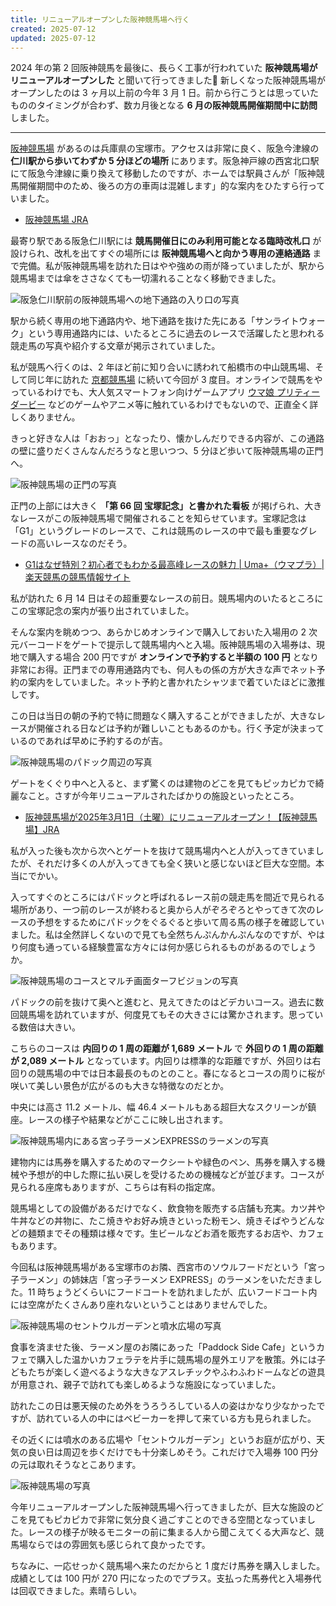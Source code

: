 ```yaml
---
title: リニューアルオープンした阪神競馬場へ行く
created: 2025-07-12
updated: 2025-07-12
---
```


2024 年の第 2 回阪神競馬を最後に、長らく工事が行われていた **阪神競馬場がリニューアルオープンした** と聞いて行ってきました🏇 新しくなった阪神競馬場がオープンしたのは 3 ヶ月以上前の今年 3 月 1 日。前から行こうとは思っていたもののタイミングが合わず、数カ月後となる **6 月の阪神競馬開催期間中に訪問** しました。

---

[阪神競馬場](https://www.jra.go.jp/facilities/race/hanshin/index.html) があるのは兵庫県の宝塚市。アクセスは非常に良く、阪急今津線の **仁川駅から歩いてわずか 5 分ほどの場所** にあります。阪急神戸線の西宮北口駅にて阪急今津線に乗り換えて移動したのですが、ホームでは駅員さんが「阪神競馬開催期間中のため、後ろの方の車両は混雑します」的な案内をひたすら行っていました。

- [阪神競馬場 JRA](https://www.jra.go.jp/facilities/race/hanshin/index.html)

最寄り駅である阪急仁川駅には **競馬開催日にのみ利用可能となる臨時改札口** が設けられ、改札を出てすぐの場所には **阪神競馬場へと向かう専用の連絡通路** まで完備。私が阪神競馬場を訪れた日はやや強めの雨が降っていましたが、駅から競馬場までは傘をささなくても一切濡れることなく移動できました。

![阪急仁川駅前の阪神競馬場への地下通路の入り口の写真](a3735fa7-4070-43ca-81ad-a2e14b557c00)

駅から続く専用の地下通路内や、地下通路を抜けた先にある「サンライトウォーク」という専用通路内には、いたるところに過去のレースで活躍したと思われる競走馬の写真や紹介する文章が掲示されていました。


私が競馬へ行くのは、2 年ほど前に知り合いに誘われて船橋市の中山競馬場、そして同じ年に訪れた [京都競馬場](/blog/20231029/) に続いて今回が 3 度目。オンラインで競馬をやっているわけでも、大人気スマートフォン向けゲームアプリ [ウマ娘 プリティーダービー](https://umamusume.jp/) などのゲームやアニメ等に触れているわけでもないので、正直全く詳しくありません。

きっと好きな人は「おおっ」となったり、懐かしんだりできる内容が、この通路の壁に盛りだくさんなんだろうなと思いつつ、5 分ほど歩いて阪神競馬場の正門へ。

![阪神競馬場の正門の写真](f3354c72-a41e-475b-229c-153b3c01ac00)

正門の上部には大きく **「第 66 回 宝塚記念」と書かれた看板** が掲げられ、大きなレースがこの阪神競馬場で開催されることを知らせています。宝塚記念は「G1」というグレードのレースで、これは競馬のレースの中で最も重要なグレードの高いレースなのだそう。

- [G1はなぜ特別？初心者でもわかる最高峰レースの魅力 | Uma+（ウマプラ）| 楽天競馬の競馬情報サイト](https://keiba.rakuten.co.jp/umaplus/keiba_info/2025/05/jra_g1_explanation)

私が訪れた 6 月 14 日はその超重要なレースの前日。競馬場内のいたるところにこの宝塚記念の案内が張り出されていました。

そんな案内を眺めつつ、あらかじめオンラインで購入しておいた入場用の 2 次元バーコードをゲートで提示して競馬場内へと入場。阪神競馬場の入場券は、現地で購入する場合 200 円ですが **オンラインで予約すると半額の 100 円** となり非常にお得。正門までの専用通路内でも、何人もの係の方が大きな声でネット予約の案内をしていました。ネット予約と書かれたシャツまで着ていたほどに激推しです。

この日は当日の朝の予約で特に問題なく購入することができましたが、大きなレースが開催される日などは予約が難しいこともあるのかも。行く予定が決まっているのであれば早めに予約するのが吉。

![阪神競馬場のパドック周辺の写真](06d862f5-ee8e-425e-e855-f646914da400)

ゲートをくぐり中へと入ると、まず驚くのは建物のどこを見てもピッカピカで綺麗なこと。さすが今年リニューアルされたばかりの施設といったところ。

- [阪神競馬場が2025年3月1日（土曜）にリニューアルオープン！【阪神競馬場】JRA](https://jra.jp/news/202411/111502.html)

私が入った後も次から次へとゲートを抜けて競馬場内へと人が入ってきていましたが、それだけ多くの人が入ってきても全く狭いと感じないほど巨大な空間。本当にでかい。

入ってすぐのところにはパドックと呼ばれるレース前の競走馬を間近で見られる場所があり、一つ前のレースが終わると奥から人がぞろぞろとやってきて次のレースの予想をするためにパドックをぐるぐると歩いて周る馬の様子を確認していました。私は全然詳しくないので見ても全然ちんぷんかんぷんなのですが、やはり何度も通っている経験豊富な方々には何か感じられるものがあるのでしょうか。

![阪神競馬場のコースとマルチ画面ターフビジョンの写真](166c82c4-0774-4aa6-f6ed-560b62cbba00)

パドックの前を抜けて奥へと進むと、見えてきたのはどデカいコース。過去に数回競馬場を訪れていますが、何度見てもその大きさには驚かされます。思っている数倍は大きい。

こちらのコースは **内回りの 1 周の距離が 1,689 メートル** で **外回りの 1 周の距離が 2,089 メートル** となっています。内回りは標準的な距離ですが、外回りは右回りの競馬場の中では日本最長のものとのこと。春になるとコースの周りに桜が咲いて美しい景色が広がるのも大きな特徴なのだとか。

中央には高さ 11.2 メートル、幅 46.4 メートルもある超巨大なスクリーンが鎮座。レースの様子や結果などがここに映し出されます。

![阪神競馬場内にある宮っ子ラーメンEXPRESSのラーメンの写真](2953606f-28e3-4dae-0b3e-ec0cf2141100)

建物内には馬券を購入するためのマークシートや緑色のペン、馬券を購入する機械や予想が的中した際に払い戻しを受けるための機械などが並びます。コースが見られる座席もありますが、こちらは有料の指定席。

競馬場としての設備があるだけでなく、飲食物を販売する店舗も充実。カツ丼や牛丼などの丼物に、たこ焼きやお好み焼きといった粉モン、焼きそばやうどんなどの麺類までその種類は様々です。生ビールなどお酒を販売するお店や、カフェもあります。

今回私は阪神競馬場がある宝塚市のお隣、西宮市のソウルフードだという「宮っ子ラーメン」の姉妹店「宮っ子ラーメン EXPRESS」のラーメンをいただきました。11 時ちょうどくらいにフードコートを訪れましたが、広いフードコート内には空席がたくさんあり座れないということはありませんでした。

![阪神競馬場のセントウルガーデンと噴水広場の写真](824ef796-fecb-4591-d9e1-ba1d893b8200)

食事を済ませた後、ラーメン屋のお隣にあった「Paddock Side Cafe」というカフェで購入した温かいカフェラテを片手に競馬場の屋外エリアを散策。外には子どもたちが楽しく遊べるような大きなアスレチックやふわふわドームなどの遊具が用意され、親子で訪れても楽しめるような施設になっていました。

訪れたこの日は悪天候のため外をうろうろしている人の姿はかなり少なかったですが、訪れている人の中にはベビーカーを押して来ている方も見られました。

その近くには噴水のある広場や「セントウルガーデン」というお庭が広がり、天気の良い日は周辺を歩くだけでも十分楽しめそう。これだけで入場券 100 円分の元は取れそうなとこあります。

![阪神競馬場の写真](5d7a2338-687b-4aab-1e5b-2a82e3070000)

今年リニューアルオープンした阪神競馬場へ行ってきましたが、巨大な施設のどこを見てもピカピカで非常に気分良く過ごすことのできる空間となっていました。レースの様子が映るモニターの前に集まる人から聞こえてくる大声など、競馬場ならではの雰囲気も感じられて良かったです。

ちなみに、一応せっかく競馬場へ来たのだからと 1 度だけ馬券を購入しました。成績としては 100 円が 270 円になったのでプラス。支払った馬券代と入場券代は回収できました。素晴らしい。
